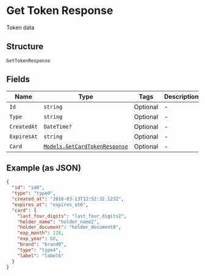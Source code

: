 
# Get Token Response

Token data

## Structure

`GetTokenResponse`

## Fields

| Name | Type | Tags | Description |
|  --- | --- | --- | --- |
| `Id` | `string` | Optional | - |
| `Type` | `string` | Optional | - |
| `CreatedAt` | `DateTime?` | Optional | - |
| `ExpiresAt` | `string` | Optional | - |
| `Card` | [`Models.GetCardTokenResponse`](../../doc/models/get-card-token-response.md) | Optional | - |

## Example (as JSON)

```json
{
  "id": "id0",
  "type": "type0",
  "created_at": "2016-03-13T12:52:32.123Z",
  "expires_at": "expires_at6",
  "card": {
    "last_four_digits": "last_four_digits2",
    "holder_name": "holder_name2",
    "holder_document": "holder_document0",
    "exp_month": 228,
    "exp_year": 68,
    "brand": "brand0",
    "type": "type4",
    "label": "label6"
  }
}
```


